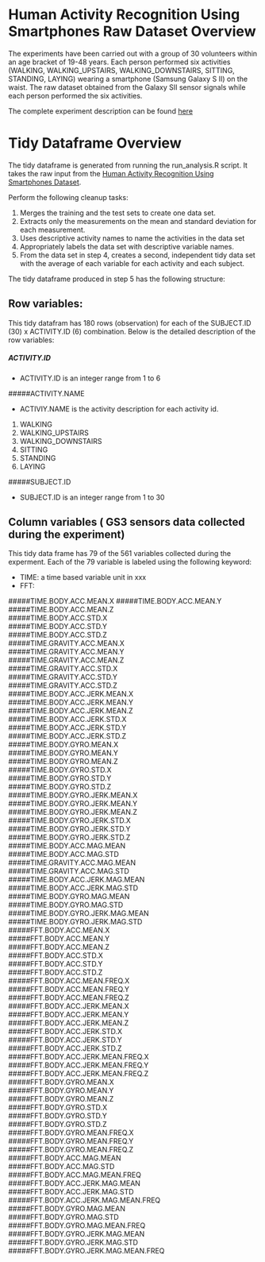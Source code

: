 # Human Activity Recognition Using Smartphones Raw Dataset Overview
The experiments have been carried out with a group of 30 volunteers within an age bracket of 19-48 years. Each person performed six activities (WALKING, WALKING_UPSTAIRS, WALKING_DOWNSTAIRS, SITTING, STANDING, LAYING) wearing a smartphone (Samsung Galaxy S II) on the waist.  The raw dataset obtained from the Galaxy SII sensor signals while each person performed the six activities. 

The complete experiment description can be found [here](http://archive.ics.uci.edu/ml/datasets/Human+Activity+Recognition+Using+Smartphones )

# Tidy Dataframe Overview

The tidy dataframe is generated from running the run_analysis.R script. It takes the raw input from the
[Human Activity Recognition Using Smartphones Dataset](https://d396qusza40orc.cloudfront.net/getdata%2Fprojectfiles%2FUCI%20HAR%20Dataset.zip).

Perform the following cleanup tasks:

1. Merges the training and the test sets to create one data set.
2. Extracts only the measurements on the mean and standard deviation for each measurement. 
3. Uses descriptive activity names to name the activities in the data set
4. Appropriately labels the data set with descriptive variable names. 
5. From the data set in step 4, creates a second, independent tidy data set with the average of each variable for each activity and each subject.

The tidy dataframe produced in step 5 has the following structure:

## Row variables:

This tidy datafram has 180 rows (observation) for each of the SUBJECT.ID (30) x ACTIVITY.ID (6) combination.
Below is the detailed description of the row variables:

##### ACTIVITY.ID

* ACTIVITY.ID is an integer range from 1 to 6

#####ACTIVITY.NAME

* ACTIVIY.NAME is the activity description for each activity id.

1. WALKING
2. WALKING_UPSTAIRS
3. WALKING_DOWNSTAIRS
4. SITTING
5. STANDING
6. LAYING

#####SUBJECT.ID

* SUBJECT.ID is an integer range from 1 to 30

## Column variables ( GS3 sensors data collected during the experiment)

This tidy data frame has 79 of the 561 variables collected during the experment.  Each of the 79 variable is labeled
using the following keyword:

* TIME: a time based variable unit in xxx
* FFT: 

#####TIME.BODY.ACC.MEAN.X
#####TIME.BODY.ACC.MEAN.Y             
#####TIME.BODY.ACC.MEAN.Z            
#####TIME.BODY.ACC.STD.X              
#####TIME.BODY.ACC.STD.Y             
#####TIME.BODY.ACC.STD.Z              
#####TIME.GRAVITY.ACC.MEAN.X          
#####TIME.GRAVITY.ACC.MEAN.Y          
#####TIME.GRAVITY.ACC.MEAN.Z         
#####TIME.GRAVITY.ACC.STD.X           
#####TIME.GRAVITY.ACC.STD.Y           
#####TIME.GRAVITY.ACC.STD.Z           
#####TIME.BODY.ACC.JERK.MEAN.X       
#####TIME.BODY.ACC.JERK.MEAN.Y        
#####TIME.BODY.ACC.JERK.MEAN.Z        
#####TIME.BODY.ACC.JERK.STD.X         
#####TIME.BODY.ACC.JERK.STD.Y        
#####TIME.BODY.ACC.JERK.STD.Z         
#####TIME.BODY.GYRO.MEAN.X            
#####TIME.BODY.GYRO.MEAN.Y            
#####TIME.BODY.GYRO.MEAN.Z           
#####TIME.BODY.GYRO.STD.X             
#####TIME.BODY.GYRO.STD.Y             
#####TIME.BODY.GYRO.STD.Z             
#####TIME.BODY.GYRO.JERK.MEAN.X      
#####TIME.BODY.GYRO.JERK.MEAN.Y      
#####TIME.BODY.GYRO.JERK.MEAN.Z       
#####TIME.BODY.GYRO.JERK.STD.X        
#####TIME.BODY.GYRO.JERK.STD.Y       
#####TIME.BODY.GYRO.JERK.STD.Z        
#####TIME.BODY.ACC.MAG.MEAN           
#####TIME.BODY.ACC.MAG.STD            
#####TIME.GRAVITY.ACC.MAG.MEAN       
#####TIME.GRAVITY.ACC.MAG.STD         
#####TIME.BODY.ACC.JERK.MAG.MEAN      
#####TIME.BODY.ACC.JERK.MAG.STD       
#####TIME.BODY.GYRO.MAG.MEAN         
#####TIME.BODY.GYRO.MAG.STD           
#####TIME.BODY.GYRO.JERK.MAG.MEAN     
#####TIME.BODY.GYRO.JERK.MAG.STD      
#####FFT.BODY.ACC.MEAN.X             
#####FFT.BODY.ACC.MEAN.Y              
#####FFT.BODY.ACC.MEAN.Z              
#####FFT.BODY.ACC.STD.X               
#####FFT.BODY.ACC.STD.Y              
#####FFT.BODY.ACC.STD.Z               
#####FFT.BODY.ACC.MEAN.FREQ.X         
#####FFT.BODY.ACC.MEAN.FREQ.Y        
#####FFT.BODY.ACC.MEAN.FREQ.Z        
#####FFT.BODY.ACC.JERK.MEAN.X         
#####FFT.BODY.ACC.JERK.MEAN.Y         
#####FFT.BODY.ACC.JERK.MEAN.Z         
#####FFT.BODY.ACC.JERK.STD.X         
#####FFT.BODY.ACC.JERK.STD.Y          
#####FFT.BODY.ACC.JERK.STD.Z         
#####FFT.BODY.ACC.JERK.MEAN.FREQ.X    
#####FFT.BODY.ACC.JERK.MEAN.FREQ.Y   
#####FFT.BODY.ACC.JERK.MEAN.FREQ.Z    
#####FFT.BODY.GYRO.MEAN.X             
#####FFT.BODY.GYRO.MEAN.Y             
#####FFT.BODY.GYRO.MEAN.Z            
#####FFT.BODY.GYRO.STD.X              
#####FFT.BODY.GYRO.STD.Y              
#####FFT.BODY.GYRO.STD.Z              
#####FFT.BODY.GYRO.MEAN.FREQ.X       
#####FFT.BODY.GYRO.MEAN.FREQ.Y        
#####FFT.BODY.GYRO.MEAN.FREQ.Z        
#####FFT.BODY.ACC.MAG.MEAN            
#####FFT.BODY.ACC.MAG.STD            
#####FFT.BODY.ACC.MAG.MEAN.FREQ       
#####FFT.BODY.ACC.JERK.MAG.MEAN       
#####FFT.BODY.ACC.JERK.MAG.STD        
#####FFT.BODY.ACC.JERK.MAG.MEAN.FREQ 
#####FFT.BODY.GYRO.MAG.MEAN           
#####FFT.BODY.GYRO.MAG.STD            
#####FFT.BODY.GYRO.MAG.MEAN.FREQ      
#####FFT.BODY.GYRO.JERK.MAG.MEAN     
#####FFT.BODY.GYRO.JERK.MAG.STD       
#####FFT.BODY.GYRO.JERK.MAG.MEAN.FREQ